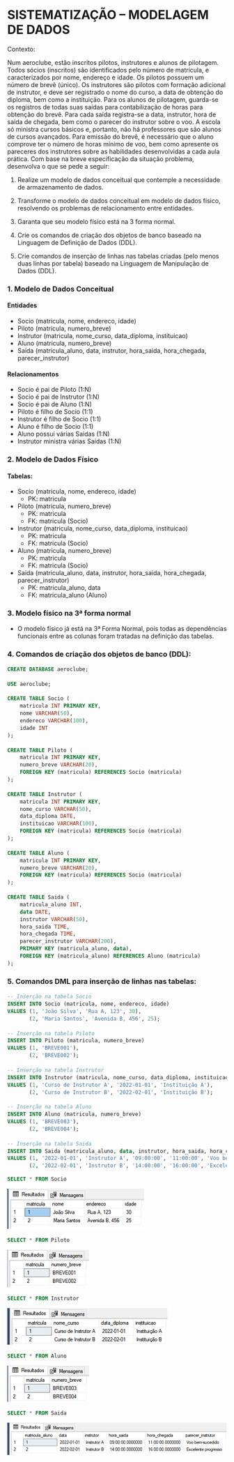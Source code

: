 # SISTEMATIZAÇÃO – MODELAGEM DE DADOS

Contexto: 

Num aeroclube, estão inscritos pilotos, instrutores e alunos de pilotagem. Todos sócios (inscritos) são  identificados pelo número de matrícula, e caracterizados por nome, endereço e idade. Os pilotos possuem  um número de brevê (único). Os instrutores são pilotos com formação adicional de instrutor, e deve ser  registrado o nome do curso, a data de obtenção do diploma, bem como a instituição. Para os alunos de  pilotagem, guarda-se os registros de todas suas saídas para contabilização de horas para obtenção do  brevê. Para cada saída registra-se a data, instrutor, hora de saída de chegada, bem como o parecer do  instrutor sobre o voo. A escola só ministra cursos básicos e, portanto, não há professores que são alunos  de cursos avançados. Para emissão do brevê, é necessário que o aluno comprove ter o número de horas  mínimo de voo, bem como apresente os pareceres dos instrutores sobre as habilidades desenvolvidas a  cada aula prática. Com base na breve especificação da situação problema, desenvolva o que se pede a seguir: 

1) Realize um modelo de dados conceitual que contemple a necessidade de armazenamento de dados. 
2) Transforme o modelo de dados conceitual em modelo de dados físico, resolvendo os problemas de  relacionamento entre entidades. 

3) Garanta que seu modelo físico está na 3 forma normal. 
4) Crie os comandos de criação dos objetos de banco baseado na Linguagem de Definição de Dados  (DDL). 

5) Crie comandos de inserção de linhas nas tabelas criadas (pelo menos duas linhas por tabela) baseado  na Linguagem de Manipulação de Dados (DDL).

### 1. Modelo de Dados Conceitual

#### Entidades

- Socio (matricula, nome, endereco, idade)
- Piloto (matricula, numero_breve)
- Instrutor (matricula, nome_curso, data_diploma, instituicao)
- Aluno (matricula, numero_breve)
- Saida (matricula_aluno, data, instrutor, hora_saida, hora_chegada, parecer_instrutor)

#### Relacionamentos

- Socio é pai de Piloto (1:N)
- Socio é pai de Instrutor (1:N)
- Socio é pai de Aluno (1:N)
- Piloto é filho de Socio (1:1)
- Instrutor é filho de Socio (1:1)
- Aluno é filho de Socio (1:1)
- Aluno possui várias Saídas (1:N)
- Instrutor ministra várias Saídas (1:N)



### 2. Modelo de Dados Físico

#### Tabelas:

- Socio (matricula, nome, endereco, idade)
  - PK: matricula
- Piloto (matricula, numero_breve)
  - PK: matricula
  - FK: matricula (Socio)
- Instrutor (matricula, nome_curso, data_diploma, instituicao)
  - PK: matricula
  - FK: matricula (Socio)
- Aluno (matricula, numero_breve)
  - PK: matricula
  - FK: matricula (Socio)
- Saida (matricula_aluno, data, instrutor, hora_saida, hora_chegada, parecer_instrutor)
  - PK: matricula_aluno, data
  - FK: matricula_aluno (Aluno)

### 3. Modelo físico na 3ª forma normal

* O modelo físico já está na 3ª Forma Normal, pois todas as dependências funcionais entre as colunas foram tratadas na definição das tabelas.

### 4. Comandos de criação dos objetos de banco (DDL):

````sql
CREATE DATABASE aeroclube;

USE aeroclube;

CREATE TABLE Socio (
    matricula INT PRIMARY KEY,
    nome VARCHAR(50),
    endereco VARCHAR(100),
    idade INT
);

CREATE TABLE Piloto (
    matricula INT PRIMARY KEY,
    numero_breve VARCHAR(20),
    FOREIGN KEY (matricula) REFERENCES Socio (matricula)
);

CREATE TABLE Instrutor (
    matricula INT PRIMARY KEY,
    nome_curso VARCHAR(50),
    data_diploma DATE,
    instituicao VARCHAR(100),
    FOREIGN KEY (matricula) REFERENCES Socio (matricula)
);

CREATE TABLE Aluno (
    matricula INT PRIMARY KEY,
    numero_breve VARCHAR(20),
    FOREIGN KEY (matricula) REFERENCES Socio (matricula)
);

CREATE TABLE Saida (
    matricula_aluno INT,
    data DATE,
    instrutor VARCHAR(50),
    hora_saida TIME,
    hora_chegada TIME,
    parecer_instrutor VARCHAR(200),
    PRIMARY KEY (matricula_aluno, data),
    FOREIGN KEY (matricula_aluno) REFERENCES Aluno (matricula)
);

````

### 5. Comandos DML para inserção de linhas nas tabelas:

````sql
-- Inserção na tabela Socio
INSERT INTO Socio (matricula, nome, endereco, idade)
VALUES (1, 'João Silva', 'Rua A, 123', 30),
       (2, 'Maria Santos', 'Avenida B, 456', 25);

-- Inserção na tabela Piloto
INSERT INTO Piloto (matricula, numero_breve)
VALUES (1, 'BREVE001'),
       (2, 'BREVE002');

-- Inserção na tabela Instrutor
INSERT INTO Instrutor (matricula, nome_curso, data_diploma, instituicao)
VALUES (1, 'Curso de Instrutor A', '2022-01-01', 'Instituição A'),
       (2, 'Curso de Instrutor B', '2022-02-01', 'Instituição B');

-- Inserção na tabela Aluno
INSERT INTO Aluno (matricula, numero_breve)
VALUES (1, 'BREVE003'),
       (2, 'BREVE004');

-- Inserção na tabela Saida
INSERT INTO Saida (matricula_aluno, data, instrutor, hora_saida, hora_chegada, parecer_instrutor)
VALUES (1, '2022-01-01', 'Instrutor A', '09:00:00', '11:00:00', 'Voo bem-sucedido'),
       (2, '2022-02-01', 'Instrutor B', '14:00:00', '16:00:00', 'Excelente progresso');
````

````sql
SELECT * FROM Socio
````

![img](img/SELECT_socio.png)

````SQL
SELECT * FROM Piloto
````

![img](img/SELECT_piloto.png)

`````SQL
SELECT * FROM Instrutor
`````

![img](img/SELECT_instrutor.png)

````sql
SELECT * FROM Aluno
````

![img](img/SELECT_aluno.png)

````SQL
SELECT * FROM Saida
````

![img](img/SELECT_saida.png)




